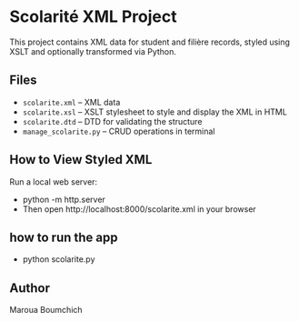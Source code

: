 # Scolarité XML Project

This project contains XML data for student and filière records, styled using XSLT and optionally transformed via Python.

## Files
- `scolarite.xml` – XML data
- `scolarite.xsl` – XSLT stylesheet to style and display the XML in HTML
- `scolarite.dtd` – DTD for validating the structure
- `manage_scolarite.py` – CRUD operations in terminal

## How to View Styled XML
Run a local web server:
- python -m http.server
- Then open http://localhost:8000/scolarite.xml in your browser

## how to run the app
- python scolarite.py

## Author 
Maroua Boumchich
